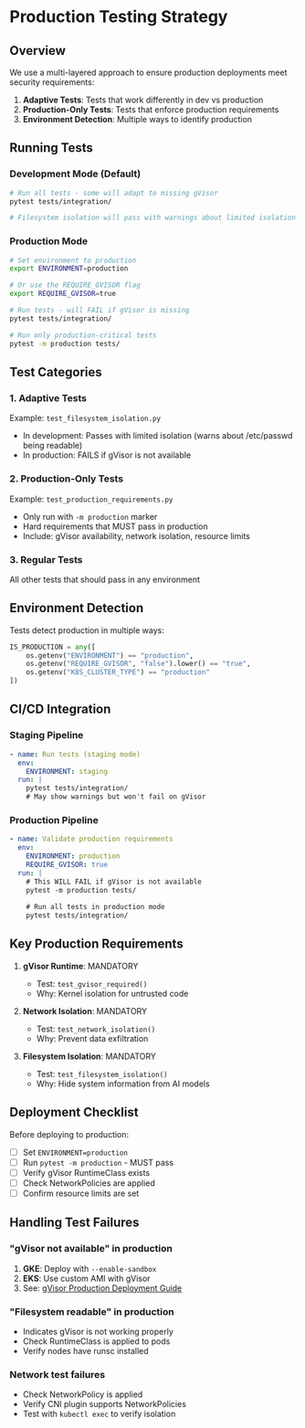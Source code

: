 # Production Testing Strategy

## Overview

We use a multi-layered approach to ensure production deployments meet security requirements:

1. **Adaptive Tests**: Tests that work differently in dev vs production
2. **Production-Only Tests**: Tests that enforce production requirements
3. **Environment Detection**: Multiple ways to identify production

## Running Tests

### Development Mode (Default)
```bash
# Run all tests - some will adapt to missing gVisor
pytest tests/integration/

# Filesystem isolation will pass with warnings about limited isolation
```

### Production Mode
```bash
# Set environment to production
export ENVIRONMENT=production

# Or use the REQUIRE_GVISOR flag
export REQUIRE_GVISOR=true

# Run tests - will FAIL if gVisor is missing
pytest tests/integration/

# Run only production-critical tests
pytest -m production tests/
```

## Test Categories

### 1. Adaptive Tests
Example: `test_filesystem_isolation.py`
- In development: Passes with limited isolation (warns about /etc/passwd being readable)
- In production: FAILS if gVisor is not available

### 2. Production-Only Tests
Example: `test_production_requirements.py`
- Only run with `-m production` marker
- Hard requirements that MUST pass in production
- Include: gVisor availability, network isolation, resource limits

### 3. Regular Tests
All other tests that should pass in any environment

## Environment Detection

Tests detect production in multiple ways:

```python
IS_PRODUCTION = any([
    os.getenv("ENVIRONMENT") == "production",
    os.getenv("REQUIRE_GVISOR", "false").lower() == "true",
    os.getenv("K8S_CLUSTER_TYPE") == "production"
])
```

## CI/CD Integration

### Staging Pipeline
```yaml
- name: Run tests (staging mode)
  env:
    ENVIRONMENT: staging
  run: |
    pytest tests/integration/
    # May show warnings but won't fail on gVisor
```

### Production Pipeline
```yaml
- name: Validate production requirements
  env:
    ENVIRONMENT: production
    REQUIRE_GVISOR: true
  run: |
    # This WILL FAIL if gVisor is not available
    pytest -m production tests/
    
    # Run all tests in production mode
    pytest tests/integration/
```

## Key Production Requirements

1. **gVisor Runtime**: MANDATORY
   - Test: `test_gvisor_required()`
   - Why: Kernel isolation for untrusted code

2. **Network Isolation**: MANDATORY
   - Test: `test_network_isolation()`
   - Why: Prevent data exfiltration

3. **Filesystem Isolation**: MANDATORY
   - Test: `test_filesystem_isolation()` 
   - Why: Hide system information from AI models

## Deployment Checklist

Before deploying to production:

- [ ] Set `ENVIRONMENT=production`
- [ ] Run `pytest -m production` - MUST pass
- [ ] Verify gVisor RuntimeClass exists
- [ ] Check NetworkPolicies are applied
- [ ] Confirm resource limits are set

## Handling Test Failures

### "gVisor not available" in production
1. **GKE**: Deploy with `--enable-sandbox`
2. **EKS**: Use custom AMI with gVisor
3. See: [gVisor Production Deployment Guide](../security/gvisor-production-deployment.md)

### "Filesystem readable" in production
- Indicates gVisor is not working properly
- Check RuntimeClass is applied to pods
- Verify nodes have runsc installed

### Network test failures
- Check NetworkPolicy is applied
- Verify CNI plugin supports NetworkPolicies
- Test with `kubectl exec` to verify isolation